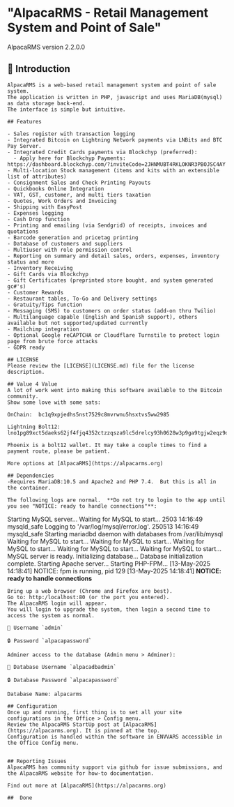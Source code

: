# "AlpacaRMS - Retail Management System and Point of Sale"

AlpacaRMS version 2.2.0.0

## 👋 Introduction

```
AlpacaRMS is a web-based retail management system and point of sale system. 
The application is written in PHP, javascript and uses MariaDB(mysql) as data storage back-end.
The interface is simple but intuitive.

## Features

- Sales register with transaction logging
- Integrated Bitcoin on Lightning Network payments via LNBits and BTC Pay Server.
- Integrated Credit Cards payments via Blockchyp (preferred):
  - Apply here for Blockchyp Payments: https://dashboard.blockchyp.com/?inviteCode=2JHNMUBT4RKLOKNR3PBOJSC4AY
- Multi-location Stock management (items and kits with an extensible list of attributes)
- Consignment Sales and Check Printing Payouts
- Quickbooks Online Integration
- VAT, GST, customer, and multi tiers taxation
- Quotes, Work Orders and Invoicing
- Shipping with EasyPost
- Expenses logging
- Cash Drop function
- Printing and emailing (via Sendgrid) of receipts, invoices and quotations
- Barcode generation and pricetag printing
- Database of customers and suppliers
- Multiuser with role permission control
- Reporting on summary and detail sales, orders, expenses, inventory status and more
- Inventory Receiving
- Gift Cards via Blockchyp
- Gift Certificates (preprinted store bought, and system generated gc#'s)
- Customer Rewards
- Restaurant tables, To-Go and Delivery settings
- Gratuity/Tips function
- Messaging (SMS) to customers on order status (add-on thru Twilio)
- Multilanguage capable (English and Spanish support), others available but not supported/updated currently
- Mailchimp integration
- Optional Google reCAPTCHA or Cloudflare Turnstile to protect login page from brute force attacks
- GDPR ready

## LICENSE
Please review the [LICENSE](LICENSE.md) file for the license description.

## Value 4 Value
A lot of work went into making this software available to the Bitcoin community.  
Show some love with some sats: 

OnChain:  bc1q9xpjedhs5nst7529c8mvrwnu5hsxtvs5ww2985

Lightning Bolt12: lno1pg89xct5daeks62jf4fjq4352ctzzqsza9lc5drelcy93h0628w3p9ga9tgjw2eqz9dt5qz2e2vp83v7vs

Phoenix is a bolt12 wallet. It may take a couple times to find a payment route, please be patient.

More options at [AlpacaRMS](https://alpacarms.org)

## Dependencies
-Requires MariaDB:10.5 and Apache2 and PHP 7.4.  But this is all in the container.

The following logs are normal.  **Do not try to login to the app until you see "NOTICE: ready to handle connections"**:
```

Starting MySQL server...
Waiting for MySQL to start...
2503 14:16:49 mysqld_safe Logging to '/var/log/mysql/error.log'.
250513 14:16:49 mysqld_safe Starting mariadbd daemon with databases from /var/lib/mysql
Waiting for MySQL to start...
Waiting for MySQL to start...
Waiting for MySQL to start...
Waiting for MySQL to start...
Waiting for MySQL to start...
MySQL server is ready.
Initializing database...
Database initialization complete.
Starting Apache server...
Starting PHP-FPM...
[13-May-2025 14:18:41] NOTICE: fpm is running, pid 129
[13-May-2025 14:18:41] **NOTICE: ready to handle connections**

```
Bring up a web browser (Chrome and Firefox are best).
Go to: http:/localhost:80 (or the port you entered).
The AlpacaRMS login will appear.
You will login to upgrade the system, then login a second time to access the system as normal.

👤 Username `admin`

🔒 Password `alpacapassword`

Adminer access to the database (Admin menu > Adminer):

👤 Database Username `alpacadbadmin`

🔒 Database Password `alpacapassword`

Database Name: alpacarms

## Configuration
Once up and running, first thing is to set all your site configurations in the Office > Config menu.
Review the AlpacaRMS StartUp post at [AlpacaRMS](https://alpacarms.org). It is pinned at the top.
Configuration is handled within the software in ENVVARS accessible in the Office Config menu.


## Reporting Issues
AlpacaRMS has community support via github for issue submissions, and the AlpacaRMS website for how-to documentation.

Find out more at [AlpacaRMS](https://alpacarms.org)

##  Done
